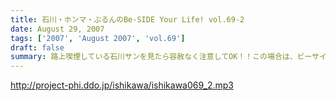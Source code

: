```yaml
---
title: 石川・ホンマ・ぶるんのBe-SIDE Your Life! vol.69-2
date: August 29, 2007
tags: ['2007', 'August 2007', 'vol.69']
draft: false
summary: 路上喫煙している石川サンを見たら容赦なく注意してOK！！この場合は、ビーサイ憲法を越えた、超法規的措置がとられますので、ドンドン信号待ちのときなどは注意してあげてネ！う〜ん。世間の流れとは逆行しているビーサイです・・・※ちなみに、職場では分煙化が進んでいるから、石川サンぶるんサンはおとなしく、喫煙ルームでくゆらせているのでご安心を・・・NAMAE
---
```


http://project-phi.ddo.jp/ishikawa/ishikawa069_2.mp3